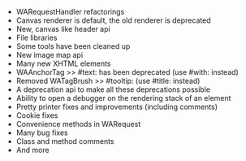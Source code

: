   * WARequestHandler refactorings
  * Canvas renderer is default, the old renderer is deprecated
  * New, canvas like header api
  * File libraries
  * Some tools have been cleaned up
  * New image map api
  * Many new XHTML elements
  * WAAnchorTag >> #text: has been deprecated (use #with: instead)
  * Removed WATagBrush >> #tooltip: (use #title: instead)
  * A deprecation api to make all these deprecations possible
  * Ability to open a debugger on the rendering stack of an element
  * Pretty printer fixes and improvements (including comments)
  * Cookie fixes
  * Convenience methods in WARequest
  * Many bug fixes
  * Class and method comments
  * And more